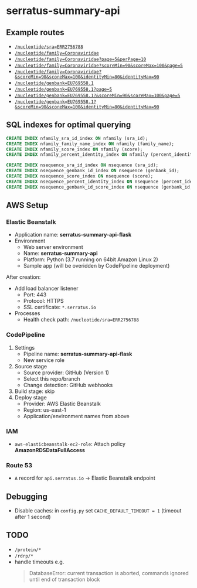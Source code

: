 # serratus-summary-api

## Example routes

- [`/nucleotide/sra=ERR2756788`](https://api.serratus.io/nucleotide/sra=ERR2756788)
- [`/nucleotide/family=Coronaviridae`](https://api.serratus.io/nucleotide/family=Coronaviridae)
- [`/nucleotide/family=Coronaviridae?page=5&perPage=10`](https://api.serratus.io/nucleotide/family=Coronaviridae?page=5&perPage=10)
- [`/nucleotide/family=Coronaviridae?scoreMin=90&scoreMax=100&page=5`](https://api.serratus.io/nucleotide/family=Coronaviridae?scoreMin=90&scoreMax=100&page=5)
- [`/nucleotide/family=Coronaviridae?&scoreMin=90&scoreMax=100&identityMin=80&identityMax=90`](https://api.serratus.io/nucleotide/family=Coronaviridae?&scoreMin=90&scoreMax=100&identityMin=80&identityMax=90)
- [`/nucleotide/genbank=EU769558.1`](https://api.serratus.io/nucleotide/genbank=EU769558.1)
- [`/nucleotide/genbank=EU769558.1?page=5`](https://api.serratus.io/nucleotide/genbank=EU769558.1?page=5)
- [`/nucleotide/genbank=EU769558.1?&scoreMin=90&scoreMax=100&page=5`](https://api.serratus.io/nucleotide/genbank=EU769558.1?&scoreMin=90&scoreMax=100&page=5)
- [`/nucleotide/genbank=EU769558.1?&scoreMin=90&scoreMax=100&identityMin=80&identityMax=90`](https://api.serratus.io/nucleotide/genbank=EU769558.1?&scoreMin=90&scoreMax=100&identityMin=80&identityMax=90)

## SQL indexes for optimal querying

```sql
CREATE INDEX nfamily_sra_id_index ON nfamily (sra_id);
CREATE INDEX nfamily_family_name_index ON nfamily (family_name);
CREATE INDEX nfamily_score_index ON nfamily (score);
CREATE INDEX nfamily_percent_identity_index ON nfamily (percent_identity);

CREATE INDEX nsequence_sra_id_index ON nsequence (sra_id);
CREATE INDEX nsequence_genbank_id_index ON nsequence (genbank_id);
CREATE INDEX nsequence_score_index ON nsequence (score);
CREATE INDEX nsequence_percent_identity_index ON nsequence (percent_identity);
CREATE INDEX nsequence_genbank_id_score_index ON nsequence (genbank_id, score);
```

## AWS Setup

### Elastic Beanstalk

- Application name: **serratus-summary-api-flask**
- Environment
    - Web server environment
    - Name: **serratus-summary-api**
    - Platform: Python (3.7 running on 64bit Amazon Linux 2)
    - Sample app (will be overidden by CodePipeline deployment)

After creation:

- Add load balancer listener
    - Port: 443
    - Protocol: HTTPS
    - SSL certificate: `*.serratus.io`
- Processes
    - Health check path: `/nucleotide/sra=ERR2756788`

### CodePipeline

1. Settings
    - Pipeline name: **serratus-summary-api-flask**
    - New service role
2. Source stage
    - Source provider: GitHub (Version 1)
    - Select this repo/branch
    - Change detection: GitHub webhooks
3. Build stage: skip
4. Deploy stage
    - Provider: AWS Elastic Beanstalk
    - Region: us-east-1
    - Application/environment names from above

### IAM

- `aws-elasticbeanstalk-ec2-role`: Attach policy **AmazonRDSDataFullAccess**

### Route 53

- `A` record for `api.serratus.io` -> Elastic Beanstalk endpoint

## Debugging

- Disable caches: in `config.py` set `CACHE_DEFAULT_TIMEOUT = 1` (timeout after 1 second)

## TODO

- `/protein/*`
- `/rdrp/*`
- handle timeouts e.g.
    > DatabaseError: current transaction is aborted, commands ignored until end of transaction block
